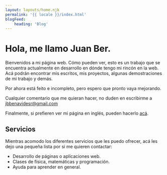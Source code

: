 ```yaml
---
layout: layouts/home.njk
permalink: '{{ locale }}/index.html'
blogFeed:
    heading: 'Blog'
---
```


# Hola, me llamo Juan Ber.

Bienvenidos a mi página web. Cómo pueden ver, esto es un trabajo que se encuentra
actualmente en desarrollo en dónde tengo mi rincón en la web. Acá podrán encontrar
mis escritos, mis proyectos, algunas demostraciones de mi trabajo y demás.

Por ahora está feito e incompleto, pero espero que pronto vaya mejorando.

Cualquier comentario que me quieran hacer, no duden en escribirme a jbbenavidesr@gmail.com

Finalmente, si prefieren ver mi página en inglés, pueden hacerlo [acá](/en/).

## Servicios

Mientras acomodo los diferentes servicios que les puedo ofrecer, acá les dejo una
pequeña lista por si me quieren contactar:

-   Desarrollo de páginas o aplicaciones web.
-   Clases de física, matemáticas y programación.
-   Ayuda para aprender en general.
